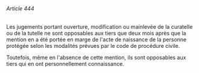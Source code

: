 ###### Article 444

Les jugements portant ouverture, modification ou mainlevée de la curatelle ou de la tutelle ne sont opposables aux tiers que deux mois après que la mention en a été portée en marge de l'acte de naissance de la personne protégée selon les modalités prévues par le code de procédure civile.

Toutefois, même en l'absence de cette mention, ils sont opposables aux tiers qui en ont personnellement connaissance.

